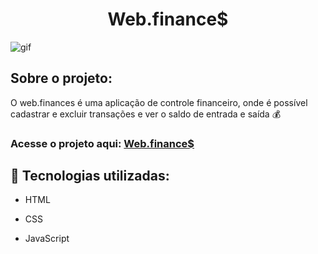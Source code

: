 <h1 align="center">Web.finance$</h1>

<img alt="gif" src="https://github.com/Hebert324/Web.finances/blob/main/gif/web.finance.gif">

## Sobre o projeto:

O web.finances é uma aplicação de controle financeiro, onde é possível cadastrar e excluir transações e ver o saldo de entrada e saída 💰

### Acesse o projeto aqui: <a href="https://hebert324.github.io/Web.finances/">Web.finance$</a>

## :rocket: Tecnologias utilizadas:

- HTML

- CSS

- JavaScript
